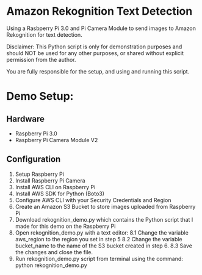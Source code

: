 # Amazon Rekognition Text Detection
Using a Rasbperry Pi 3.0 and Pi Camera Module to send images to Amazon Rekognition for text detection.

Disclaimer:
This Python script is only for demonstration purposes and should NOT be used for any other purposes, or shared without explicit permission from the author.

You are fully responsible for the setup, and using and running this script.

# Demo Setup: 

## Hardware
- Raspberry Pi 3.0 
- Raspberry Pi Camera Module V2

## Configuration
1. Setup Raspberry Pi
2. Install Raspberry Pi Camera
4. Install AWS CLI on Raspberry Pi
5.  Install AWS SDK for Python (Boto3)
5. Configure AWS CLI with your Security Credentials and Region
6. Create an Amazon S3 Bucket to store images uploaded from Raspberry Pi
7. Download rekognition_demo.py which contains the Python script that I made for this demo on the Raspberry Pi
8. Open rekognition_demo.py with a text editor:
	8.1 Change the variable aws_region to the region you set in step 5 
	8.2 Change the variable bucket_name to the name of the S3 bucket created in step 6.
	8.3 Save the changes and close the file.
9. Run rekognition_demo.py script from terminal using the command: python rekognition_demo.py

